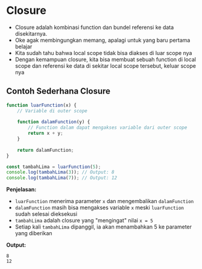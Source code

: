 # Closure

- Closure adalah kombinasi function dan bundel referensi ke data disekitarnya.
- Oke agak membingungkan memang, apalagi untuk yang baru pertama belajar
- Kita sudah tahu bahwa local scope tidak bisa diakses di luar scope nya
- Dengan kemampuan closure, kita bisa membuat sebuah function di local scope dan referensi ke data di sekitar local scope tersebut, keluar scope nya

## Contoh Sederhana Closure

```javascript
function luarFunction(x) {
    // Variable di outer scope
    
    function dalamFunction(y) {
        // Function dalam dapat mengakses variable dari outer scope
        return x + y;
    }
    
    return dalamFunction;
}

const tambahLima = luarFunction(5);
console.log(tambahLima(3)); // Output: 8
console.log(tambahLima(7)); // Output: 12
```

**Penjelasan:**
- `luarFunction` menerima parameter `x` dan mengembalikan `dalamFunction`
- `dalamFunction` masih bisa mengakses variable `x` meski `luarFunction` sudah selesai dieksekusi
- `tambahLima` adalah closure yang "mengingat" nilai `x = 5`
- Setiap kali `tambahLima` dipanggil, ia akan menambahkan 5 ke parameter yang diberikan

**Output:**
```
8
12
```
